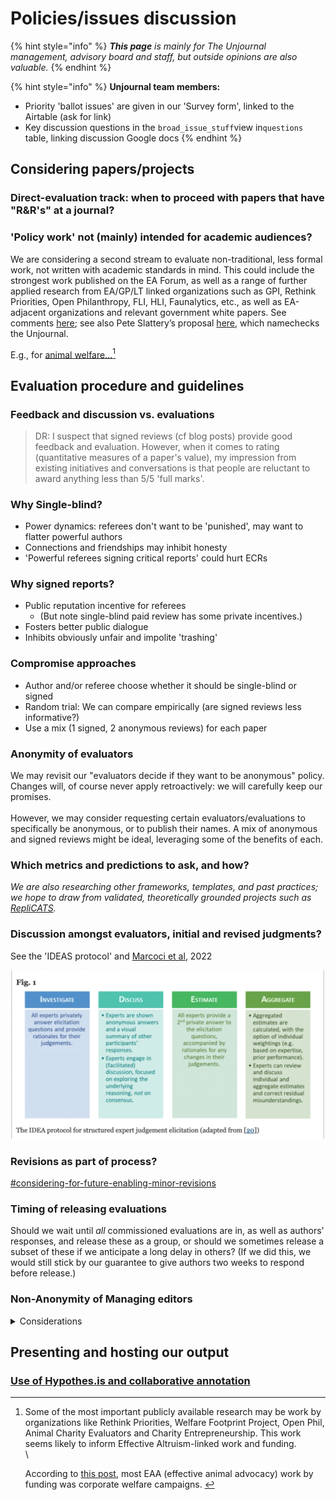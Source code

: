 # Policies/issues discussion

{% hint style="info" %}
_**This page** is mainly for The Unjournal management, advisory board and staff, but outside opinions are also valuable._
{% endhint %}

{% hint style="info" %}
&#x20;**Unjournal team members:**&#x20;

* Priority 'ballot issues' are given in our 'Survey form', linked to the Airtable (ask for link) &#x20;
* Key discussion questions in the `broad_issue_stuff`view in`questions` table, linking discussion Google docs
{% endhint %}

## Considering papers/projects

### Direct-evaluation track: when to proceed with papers that have "R\&R's" at a journal?



### 'Policy work' not (mainly) intended for academic audiences?

We are considering a second stream to evaluate non-traditional, less formal work, not written with academic standards in mind.  This could include the strongest work published on the EA Forum, as well as a range of further applied research from EA/GP/LT linked organizations such as GPI, Rethink Priorities, Open Philanthropy, FLI, HLI, Faunalytics, etc., as well as EA-adjacent organizations and relevant government white papers.  See comments [here](https://forum.effectivealtruism.org/posts/QdYKFRexDaPeQaQCA/unjournal-s-1st-eval-is-up-resilient-foods-paper?commentId=Frk764uiLLnkdgrwM); see also Pete Slattery’s proposal [here](https://forum.effectivealtruism.org/posts/QdYKFRexDaPeQaQCA/unjournal-s-1st-eval-is-up-resilient-foods-paper?commentId=Frk764uiLLnkdgrwM), which namechecks the Unjournal.

E.g., for [animal welfare...](#user-content-fn-1)[^1]

## Evaluation procedure and guidelines

### Feedback and discussion vs. evaluations

> DR: I suspect that signed reviews (cf blog posts) provide good feedback and evaluation. However, when it comes to rating (quantitative measures of a paper's value), my impression from existing initiatives and conversations is that people are reluctant to award anything less than 5/5 'full  marks'.

### Why Single-blind?

* Power dynamics: referees don't want to be 'punished', may want to flatter powerful authors
* Connections and friendships may inhibit honesty
* 'Powerful referees signing critical reports' could hurt ECRs&#x20;

### Why signed reports?

* Public reputation incentive for referees
  * (But note single-blind paid review has some private incentives.)&#x20;
* Fosters better public dialogue
* Inhibits obviously unfair and impolite 'trashing'

### Compromise approaches

* Author and/or referee choose whether it should be single-blind or signed
* Random trial: We can compare empirically (are signed reviews less informative?)
* Use a mix (1 signed, 2 anonymous reviews) for each paper

### Anonymity of evaluators

We may revisit our "evaluators decide if they want to be anonymous" policy. Changes will, of course never apply retroactively: we will carefully keep our promises. \
\
However, we may consider requesting certain evaluators/evaluations to specifically be anonymous, or to publish their names. A mix of anonymous and signed reviews might be ideal, leveraging some of the benefits of each.&#x20;



### Which metrics and predictions to ask, and how?

_We are also researching other frameworks, templates, and past practices; we hope to draw from validated, theoretically grounded projects such as_ [_RepliCATS_](https://replicats.research.unimelb.edu.au/resources/)_._



### Discussion amongst evaluators, initial and revised judgments?

See the 'IDEAS protocol' and [Marcoci et al](https://bmcresnotes.biomedcentral.com/articles/10.1186/s13104-022-06016-0), 2022

![](<../.gitbook/assets/image (1).png>)



### Revisions as part of process?

[#considering-for-future-enabling-minor-revisions](../our-policies-evaluation-and-workflow/mapping-evaluation-workflow.md#considering-for-future-enabling-minor-revisions "mention")



### Timing of releasing evaluations

Should we wait until _all_ commissioned evaluations are in, as well as authors' responses, and release these as a group, or should we sometimes release a subset of these if we anticipate a long delay in others? (If we did this, we would still stick by our guarantee to give authors two weeks to respond before release.)

### Non-Anonymity of Managing editors

<details>

<summary>Considerations</summary>

My memory is that when submitting a paper, I usually learn who the Senior Editor was but not the managing editor. But there are important differences in our case.  For a traditional journal the editors make an ‘accept/reject/R\&R’ decision. The referee’s role is technically an advisory one. In our case, there is no such decision to be made. For The Unjournal, ME’s are choosing evaluators, corresponding with them, explaining our processes, possibly suggesting what aspects to evaluate, and perhaps putting together a quick summary of the evaluations to be bundled into our output. But we don’t make any ‘accept/reject/R\&R’ decisions … once the paper is in our system and on our track, there should be a fairly standardized approach. Because of this, my thinking is:

1. We don’t really need so many ‘layers of editor’ … a single Managing Editor (or co-ME’s) who consult other people on the UJ team informally … should be enough
2. ME anonymity is probably not necessary; there is less room for COI, bargaining, pleading, reputation issues etc.

</details>



## Presenting and hosting our output

### [Use of Hypothes.is and collaborative annotation ](https://docs.google.com/document/d/1P6DL4e6gx3SdEWuAi1\_D\_cHPEZW3SwSGC-xACCXo1kk/edit)



[^1]: Some of the most important publicly available research may be work by organizations like Rethink Priorities, Welfare Footprint Project, Open Phil, Animal Charity Evaluators and Charity Entrepreneurship. This work seems likely to inform Effective Altruism-linked work and funding.\
    \


    According to [this post](https://forum.effectivealtruism.org/posts/6H9QGZkdMzDEdKNCX/analysis-of-ea-funding-within-animal-welfare-from-2019-2021-1), most EAA (effective animal advocacy) work by funding was corporate welfare campaigns.&#x20;
